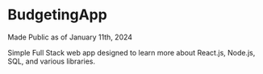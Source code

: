 # BudgetingApp

Made Public as of January 11th, 2024

Simple Full Stack web app designed to learn more about React.js, Node.js, SQL, and various libraries. 
